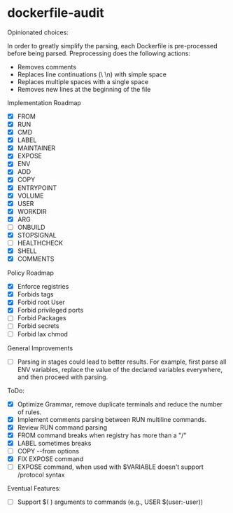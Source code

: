 # dockerfile-audit

Opinionated choices:

In order to greatly simplify the parsing, each Dockerfile is pre-processed before being parsed.
Preprocessing does the following actions:
* Removes comments
* Replaces line continuations (\ \n) with simple space
* Replaces multiple spaces with a single space
* Removes new lines at the beginning of the file

Implementation Roadmap

- [X] FROM
- [X] RUN
- [X] CMD
- [X] LABEL
- [X] MAINTAINER
- [X] EXPOSE
- [X] ENV
- [X] ADD
- [X] COPY
- [X] ENTRYPOINT
- [X] VOLUME
- [X] USER
- [X] WORKDIR
- [X] ARG
- [ ] ONBUILD
- [X] STOPSIGNAL
- [ ] HEALTHCHECK
- [X] SHELL
- [X] COMMENTS

Policy Roadmap

- [X] Enforce registries
- [X] Forbids tags
- [X] Forbid root User
- [X] Forbid privileged ports
- [ ] Forbid Packages
- [ ] Forbid secrets
- [ ] Forbid lax chmod

General Improvements

- [ ] Parsing in stages could lead to better results. For example, first parse all ENV variables, replace
the value of the declared variables everywhere, and then proceed with parsing.

ToDo:

- [X] Optimize Grammar, remove duplicate terminals and reduce the number of rules.
- [X] Implement comments parsing between RUN multiline commands.
- [X] Review RUN command parsing
- [X] FROM command breaks when registry has more than a "/"
- [X] LABEL sometimes breaks
- [ ] COPY --from options
- [X] FIX EXPOSE command
- [ ] EXPOSE command, when used with $VARIABLE doesn't support /protocol syntax

Eventual Features:

- [ ] Support $( ) arguments to commands (e.g., USER $(user:-user))
